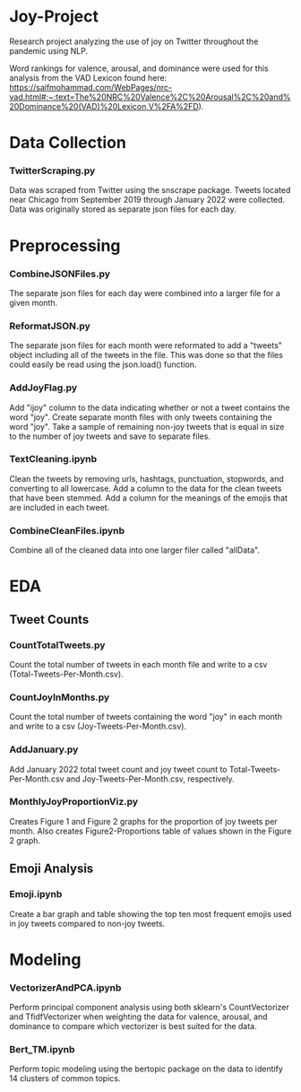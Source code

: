 # Joy-Project

Research project analyzing the use of joy on Twitter throughout the pandemic using NLP.


Word rankings for valence, arousal, and dominance were used for this analysis from the VAD Lexicon found here: https://saifmohammad.com/WebPages/nrc-vad.html#:~:text=The%20NRC%20Valence%2C%20Arousal%2C%20and%20Dominance%20(VAD)%20Lexicon,V%2FA%2FD).



# Data Collection


### TwitterScraping.py

Data was scraped from Twitter using the snscrape package. Tweets located near Chicago from September 2019 through January 2022 were collected. Data was originally stored as separate json files for each day.



# Preprocessing


### CombineJSONFiles.py

The separate json files for each day were combined into a larger file for a given month.


### ReformatJSON.py

The separate json files for each month were reformated to add a "tweets" object including all of the tweets in the file. This was done so that the files could easily be read using the json.load() function.


### AddJoyFlag.py

Add "ijoy" column to the data indicating whether or not a tweet contains the word "joy". Create separate month files with only tweets containing the word "joy". Take a sample of remaining non-joy tweets that is equal in size to the number of joy tweets and save to separate files.


### TextCleaning.ipynb

Clean the tweets by removing urls, hashtags, punctuation, stopwords, and converting to all lowercase. Add a column to the data for the clean tweets that have been stemmed. Add a column for the meanings of the emojis that are included in each tweet.


### CombineCleanFiles.ipynb

Combine all of the cleaned data into one larger filer called "allData".



# EDA


## Tweet Counts


### CountTotalTweets.py

Count the total number of tweets in each month file and write to a csv (Total-Tweets-Per-Month.csv).


### CountJoyInMonths.py

Count the total number of tweets containing the word "joy" in each month and write to a csv (Joy-Tweets-Per-Month.csv).


### AddJanuary.py

Add January 2022 total tweet count and joy tweet count to Total-Tweets-Per-Month.csv and Joy-Tweets-Per-Month.csv, respectively.


### MonthlyJoyProportionViz.py

Creates Figure 1 and Figure 2 graphs for the proportion of joy tweets per month. Also creates Figure2-Proportions table of values shown in the Figure 2 graph.


## Emoji Analysis


### Emoji.ipynb

Create a bar graph and table showing the top ten most frequent emojis used in joy tweets compared to non-joy tweets.



# Modeling


### VectorizerAndPCA.ipynb

Perform principal component analysis using both sklearn's CountVectorizer and TfidfVectorizer when weighting the data for valence, arousal, and dominance to compare which vectorizer is best suited for the data. 


### Bert_TM.ipynb

Perform topic modeling using the bertopic package on the data to identify 14 clusters of common topics.